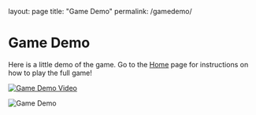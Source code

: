 layout: page
title: "Game Demo"
permalink: /gamedemo/

# Game Demo

Here is a little demo of the game. Go to the [Home](https://mcardos.github.io/project-3-healthfy/) page for instructions on how to play the full game!

[![Game Demo Video]()](Pictures/IMG-7850.mov)


![Game Demo]("Pictures/IMG-7850.mov")
